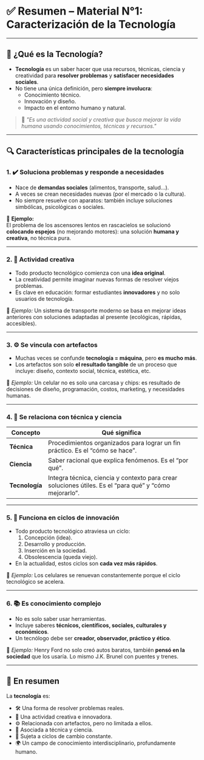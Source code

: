 
# ✅ **Resumen – Material N°1: Caracterización de la Tecnología**

---

## 📌 ¿Qué es la Tecnología?

- **Tecnología** es un saber hacer que usa recursos, técnicas, ciencia y creatividad para **resolver problemas** y **satisfacer necesidades sociales**.
- No tiene una única definición, pero **siempre involucra**:
  - Conocimiento técnico.
  - Innovación y diseño.
  - Impacto en el entorno humano y natural.

> 💬 *"Es una actividad social y creativa que busca mejorar la vida humana usando conocimientos, técnicas y recursos."*

---

## 🔍 **Características principales de la tecnología**

### 1. ✔️ **Soluciona problemas y responde a necesidades**
- Nace de **demandas sociales** (alimentos, transporte, salud...).
- A veces se crean necesidades nuevas (por el mercado o la cultura).
- No siempre resuelve con aparatos: también incluye soluciones simbólicas, psicológicas o sociales.

📌 **Ejemplo:**  
El problema de los ascensores lentos en rascacielos se solucionó **colocando espejos** (no mejorando motores): una solución **humana y creativa**, no técnica pura.

---

### 2. 🧠 **Actividad creativa**
- Todo producto tecnológico comienza con una **idea original**.
- La creatividad permite imaginar nuevas formas de resolver viejos problemas.
- Es clave en educación: formar estudiantes **innovadores** y no solo usuarios de tecnología.

📌 *Ejemplo:* Un sistema de transporte moderno se basa en mejorar ideas anteriores con soluciones adaptadas al presente (ecológicas, rápidas, accesibles).

---

### 3. ⚙️ **Se vincula con artefactos**
- Muchas veces se confunde **tecnología = máquina**, pero **es mucho más**.
- Los artefactos son solo **el resultado tangible** de un proceso que incluye: diseño, contexto social, técnica, estética, etc.

📌 *Ejemplo:* Un celular no es solo una carcasa y chips: es resultado de decisiones de diseño, programación, costos, marketing, y necesidades humanas.

---

### 4. 🔧 **Se relaciona con técnica y ciencia**

| Concepto | Qué significa |
|----------|----------------|
| **Técnica** | Procedimientos organizados para lograr un fin práctico. Es el “cómo se hace”. |
| **Ciencia** | Saber racional que explica fenómenos. Es el “por qué”. |
| **Tecnología** | Integra técnica, ciencia y contexto para crear soluciones útiles. Es el “para qué” y “cómo mejorarlo”. |

---

### 5. 🔄 **Funciona en ciclos de innovación**
- Todo producto tecnológico atraviesa un ciclo:
  1. Concepción (idea).
  2. Desarrollo y producción.
  3. Inserción en la sociedad.
  4. Obsolescencia (queda viejo).
- En la actualidad, estos ciclos son **cada vez más rápidos**.

📌 *Ejemplo:* Los celulares se renuevan constantemente porque el ciclo tecnológico se acelera.

---

### 6. 📚 **Es conocimiento complejo**
- No es solo saber usar herramientas.
- Incluye saberes **técnicos, científicos, sociales, culturales y económicos**.
- Un tecnólogo debe ser **creador, observador, práctico y ético**.

📌 *Ejemplo:* Henry Ford no solo creó autos baratos, también **pensó en la sociedad** que los usaría. Lo mismo J.K. Brunel con puentes y trenes.

---

## 🧩 En resumen

La **tecnología** es:

- 🛠️ Una forma de resolver problemas reales.
- 🎨 Una actividad creativa e innovadora.
- ⚙️ Relacionada con artefactos, pero no limitada a ellos.
- 🧬 Asociada a técnica y ciencia.
- 🔁 Sujeta a ciclos de cambio constante.
- 🌍 Un campo de conocimiento interdisciplinario, profundamente humano.

